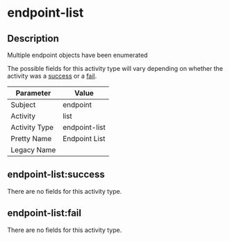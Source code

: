 endpoint-list
=============

Description
-----------
Multiple endpoint objects have been enumerated

The possible fields for this activity type will vary depending on whether the activity was a [success](#endpoint-listsuccess) or a [fail](#endpoint-listfail).

| Parameter     | Value         |
| ------------- | ------------- |
| Subject       | endpoint      |
| Activity      | list          |
| Activity Type | endpoint-list |
| Pretty Name   | Endpoint List |
| Legacy Name   |               |

endpoint-list:success
---------------------

There are no fields for this activity type.


endpoint-list:fail
------------------

There are no fields for this activity type.
